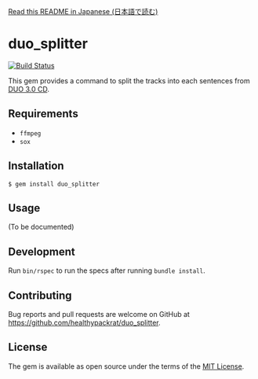 [Read this README in Japanese (日本語で読む)](README.ja.md)

# duo\_splitter

[![Build Status](https://travis-ci.org/healthypackrat/duo_splitter.svg?branch=master)](https://travis-ci.org/healthypackrat/duo_splitter)

This gem provides a command to split the tracks into each sentences from [DUO 3.0 CD](https://www.amazon.co.jp/dp/4900790079).

## Requirements

  - `ffmpeg`
  - `sox`

## Installation

```
$ gem install duo_splitter
```

## Usage

(To be documented)

## Development

Run `bin/rspec` to run the specs after running `bundle install`.

## Contributing

Bug reports and pull requests are welcome on GitHub at <https://github.com/healthypackrat/duo_splitter>.

## License

The gem is available as open source under the terms of the [MIT License](https://opensource.org/licenses/MIT).
